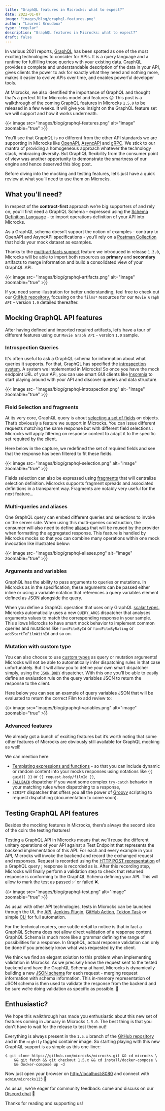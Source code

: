 ```yaml
---
title: "GraphQL features in Microcks: what to expect?"
date: 2022-01-07
image: "images/blog/graphql-features.png"
author: "Laurent Broudoux"
type: "regular"
description: "GraphQL features in Microcks: what to expect?"
draft: false
---
```



In various 2021 reports, [GraphQL](https://graphql.org) has been spotted as one of the most exciting technologies to consider for APIs. It is a query language and a runtime for fulfilling those queries with your existing data. GraphQL provides a complete and understandable description of the data in your API, gives clients the power to ask for exactly what they need and nothing more, makes it easier to evolve APIs over time, and enables powerful developer tools.

At Microcks, we also identified the importance of GraphQL and thought that’s a perfect fit for Microcks model and features 😉 This post is a walkthrough of the coming GraphQL features in Microcks `1.5.0` to be released in a few weeks. It will give you insight on the GraphQL feature set we will support and how it works underneath. 

{{< image src="images/blog/graphql-features.png" alt="image" zoomable="true" >}}

You’ll see that GraphQL is no different from the other API standards we are supporting in Microcks like [OpenAPI](https://openapi.org), [AsyncAPI](https://asyncapi.org) and [gRPC](https://grpc.io). We stick to our mantra of providing a homogeneous approach whatever the technology stack, embracing diversity. But GraphQL flexibility from the consumer point of view was another opportunity to demonstrate the smartness of our engine and hence deserved this blog post.

Before diving into the mocking and testing features, let’s just have a quick review at what you’ll need to use them on Microcks.

## What you’ll need?

In respect of the **contract-first** approach we’re big supporters of and rely on, you’ll first need a GraphQL Schema - expressed using the [Schema Definition Language](https://graphql.org/learn/schema/) - to import operations definition of your API into Microcks.

As a GraphQL schema doesn’t support the notion of examples - contrary to OpenAPI and AsyncAPI specifications - you’ll rely on a [Postman Collection](https://www.postman.com/collection/) that holds your mock dataset as examples.

Thanks to the [multi-artifacts support](https://microcks.io/documentation/explanations/multi-artifacts/) feature we introduced in release `1.3.0`, Microcks will be able to import both resources as **primary** and **secondary** artifacts to merge information and build a consolidated view of your GraphQL API.

{{< image src="images/blog/graphql-artifacts.png" alt="image" zoomable="true" >}}

If you need some illustration for better understanding, feel free to check out our [GtiHub repository](https://github.com/microcks/microcks/tree/1.5.x/samples), focusing on the `films*` resources for our `Movie Graph API` - version `1.0` detailed thereafter.

## Mocking GraphQL API features

After having defined and imported required artifacts, let’s have a tour of different features using our `Movie Graph API` - version `1.0` sample.

### Introspection Queries

It's often useful to ask a GraphQL schema for information about what queries it supports. For that, GraphQL has specified the [introspection system](https://graphql.org/learn/introspection/). A system we implemented in Microcks! So once you have the mock endpoint URL of your API, you can use smart GUI clients like [Insomnia](https://insomnia.rest) to start playing around with your API and discover queries and data structure.

{{< image src="images/blog/graphql-introspection.png" alt="image" zoomable="true" >}}

### Field Selection and fragments

At its very core, GraphQL query is about [selecting a set of fields](https://graphql.org/learn/queries/#fields) on objects. That’s obviously a feature we support in Microcks. You can issue different requests matching the same response but with different field selections : Microcks will apply filtering on response content to adapt it to the specific set required by the client.

Here below in the capture, we redefined the set of required fields and see that the response has been filtered to fit these fields.

{{< image src="images/blog/graphql-selection.png" alt="image" zoomable="true" >}}

Fields selection can also be expressed using [fragments](https://graphql.org/learn/queries/#fragments) that will centralize selection definition. Microcks supports fragment spreads and associated definitions in a transparent way. Fragments are notably very useful for the next feature…

### Multi-queries and aliases

One GraphQL query can embed different queries and selections to invoke on the server side. When using this multi-queries construction, the consumer will also need to define [aliases](https://graphql.org/learn/queries/#aliases) that will be reused by the provider when formatting the aggregated response. This feature is handled by Microcks mocks so that you can combine many operations within one mock invocation like illustrated below:

{{< image src="images/blog/graphql-aliases.png" alt="image" zoomable="true" >}}

### Arguments and variables

GraphQL has the ability to pass arguments to queries or mutations. In Microcks as in the specification, these arguments can be passed either inline or using a variable notation that references a query variables element defined as JSON alongside the query.

When you define a GraphQL operation that uses only GraphQL [scalar types](https://graphql.org/learn/schema/#scalar-types), Microcks automatically uses a new `QUERY_ARGS` dispatcher that analyses arguments values to match the corresponding response in your sample. This allows Microcks to have smart mock behavior to implement common queries and mutations like `findFilmById` or `findFilmByRating` or `addStartToFilmWithId` and so on.

### Mutation with custom type

You can also choose to use [custom types](https://graphql.org/learn/schema/#object-types-and-fields) as query or mutation arguments! Microcks will not be able to automatically infer dispatching rules in that case unfortunately. But it will allow you to define your own smart dispatcher simply, using the [`JSON BODY`](https://microcks.io/documentation/explanations/dispatching/#json-body-dispatcher) dispatcher. With this one you’ll be able to easily define an evaluation rule on the query variables JSON to return the response to the client.

Here below you can see an example of query variables JSON that will be evaluated to return the correct Film to add review to:

{{< image src="images/blog/graphql-variables.png" alt="image" zoomable="true" >}}

### Advanced features

We already got a bunch of exciting features but it’s worth noting that some other features of Microcks are obviously still available for GraphQL mocking as well!

We can mention here:

* [Templating expressions and functions](https://microcks.io/documentation/references/templates/) - so that you can include dynamic or random content into your mocks responses using notations like `{{ guid() }}` or `{{ request.body/filmId }}`,
* [`FALLBACK`](https://microcks.io/documentation/explanations/dispatching/#fallback-dispatcher) dispatcher if you want some complex `try-catch` behavior in your matching rules when dispatching to a response,
* `SCRIPT` dispatcher that offers you all the power of [Groovy](https://groovy-lang.org/) scripting to request dispatching (documentation to come soon).


## Testing GraphQL API features

Besides the mocking features in Microcks, there’s always the second side of the coin: the testing features!

Testing a GraphQL API in Microcks means that we’ll reuse the different unitary operations of your API against a Test Endpoint that represents the backend implementation of this API. For each and every example in your API, Microcks will invoke the backend and record the exchanged request and responses. Request is recorded using the [HTTP POST representation](https://graphql.org/learn/serving-over-http/#post-request) of a GraphQL query ; response is recorded as is. After this recording step, Microcks will finally perform a validation step to check that returned response is conforming to the GraphQL Schema defining your API. This will allow to mark the test as passed ✅ or failed ❌.

{{< image src="images/blog/graphql-test.png" alt="image" zoomable="true" >}}

As usual with other API technologies, tests in Microcks can be launched through the UI, the [API](https://microcks.io/documentation/guides/automation/api/), [Jenkins Plugin](https://microcks.io/documentation/guides/automation/jenkins/), [GitHub Action](https://microcks.io/documentation/guides/automation/github-actions/), [Tekton Task](https://microcks.io/documentation/guides/automation/tekton/) or simple [CLI](https://microcks.io/documentation/guides/automation/cli/) for full automation.

For the technical readers, one subtle detail to notice is that in fact a GraphQL Schema does not allow direct validation of a response content. GraphQL Schema is much more like a grammar defining the range of possibilities for a response. In GraphQL, actual response validation can only be done if you precisely know what was requested by the client.

We think we find an elegant solution to this problem when implementing validation in Microcks. As we precisely know the request sent to the tested backend and have the GraphQL Schema at hand, Microcks is dynamically building a new [JSON schema](https://json-schema.org) for each request - merging request information with schema information. This in-memory representation of JSON schema is then used to validate the response from the backend and be sure we’re doing validation as specific as possible. 🥳

## Enthusiastic?

We hope this walkthrough has made you enthusiastic about this new set of features coming in January in Microcks `1.5.0`. The best thing is that you don't have to wait for the release to test them out!

Everything is always present in the `1.5.x` branch of the [GitHub repository](https://github.com/microcks/microcks/tree/1.5.x) and in the `nightly` tagged container image. So starting playing with this new GraphQL support is as simple as this one-liner:

```shell
$ git clone https://github.com/microcks/microcks.git && cd microcks \
    && git fetch && git checkout 1.5.x && cd install/docker-compose \
    && docker-compose up -d
````

Now just open your browser on [http://localhost:8080](http://localhost:8080) and connect with `admin/microcks123` 🚀

As usual, we’re eager for community feedback: come and discuss on our [Discord chat](https://microcks.io/discord-invite/) 🐙

Thanks for reading and supporting us!
